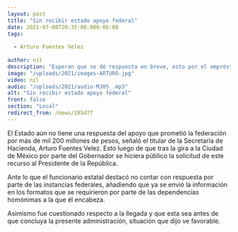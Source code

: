 ```yaml
---
layout: post
title: "Sin recibir estado apoyo federal"
date: 2021-07-08T20:35:00.000-06:00
tags:
  
  - Arturo Fuentes Velez
  
author: nil
description: "Esperan que se dé respuesta en breve, esto por el empréstito de mil 200 millones de pesos. "
image: "/uploads/2021/images-ARTURO.jpg"
video: nil
audio: "/uploads/2021/audio-MJ05_.mp3"
alt: "Sin recibir estado apoyo federal"
front: false
section: "Local"
redirect_from: /news/185477
---
```


El Estado aún no tiene una respuesta del apoyo que prometió la federación por más de mil 200 millones de pesos, señaló el titular de la Secretaría de Hacienda, Arturo Fuentes Velez. Esto luego de que tras la gira a la Ciudad de México por parte del Gobernador se hiciera público la solicitud de este recurso al Presidente de la República.

Ante lo que el funcionario estatal destacó no contar con respuesta por parte de las instancias federales, añadiendo que ya se envió la información en los formatos que se requirieron por parte de las dependencias homónimas a la que él encabeza.

Asimismo fue cuestionado respecto a la llegada y que esta sea antes de que concluya la presente administración, situación que dijo ve favorable.
